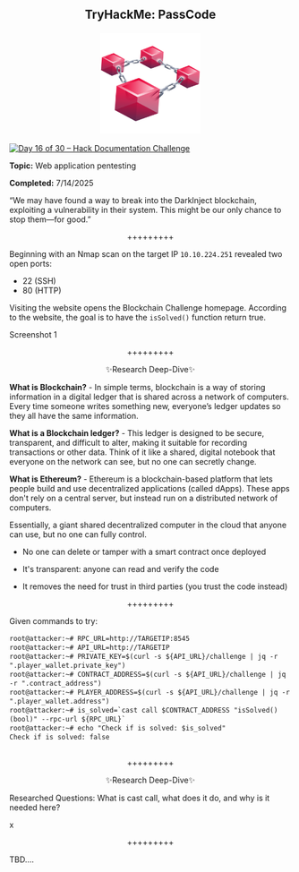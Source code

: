 **<p align="center">TryHackMe: PassCode</p>**
---

<p align="center">
  <img src="https://github.com/chaiexe/TryHackMe-Write-ups/blob/main/PassCode/Images/THM%20PassCode%20Image.png" alt="image alt" width="180" />
</p>

[![Day 16 of 30 – Hack Documentation Challenge](https://img.shields.io/badge/Day%2016%20of%2030-Hack%20Documentation%20Challenge-crimson?style=for-the-badge&logo=tryhackme)](https://tryhackme.com)

**Topic:** Web application pentesting 

**Completed:** 7/14/2025

“We may have found a way to break into the DarkInject blockchain, exploiting a vulnerability in their system. This might be our only chance to stop them—for good.”

<p align="center">+++++++++</p>

Beginning with an Nmap scan on the target IP `10.10.224.251` revealed two open ports:

- 22 (SSH)
- 80 (HTTP)

Visiting the website opens the Blockchain Challenge homepage. According to the website, the goal is to have the `isSolved()` function return true.

Screenshot 1

<p align="center">+++++++++</p>

<p align="center">✨Research Deep-Dive✨</p>

**What is Blockchain?** - In simple terms, blockchain is a way of storing information in a digital ledger that is shared across a network of computers. Every time someone writes something new, everyone’s ledger updates so they all have the same information.

**What is a Blockchain ledger?** - This ledger is designed to be secure, transparent, and difficult to alter, making it suitable for recording transactions or other data. Think of it like a shared, digital notebook that everyone on the network can see, but no one can secretly change.

**What is Ethereum?** - Ethereum is a blockchain-based platform that lets people build and use decentralized applications (called dApps). These apps don't rely on a central server, but instead run on a distributed network of computers. 

Essentially, a giant shared decentralized computer in the cloud that anyone can use, but no one can fully control.

- No one can delete or tamper with a smart contract once deployed

- It's transparent: anyone can read and verify the code

- It removes the need for trust in third parties (you trust the code instead)

<p align="center">+++++++++</p>

Given commands to try:
```
root@attacker:~# RPC_URL=http://TARGETIP:8545
root@attacker:~# API_URL=http://TARGETIP
root@attacker:~# PRIVATE_KEY=$(curl -s ${API_URL}/challenge | jq -r ".player_wallet.private_key")
root@attacker:~# CONTRACT_ADDRESS=$(curl -s ${API_URL}/challenge | jq -r ".contract_address")
root@attacker:~# PLAYER_ADDRESS=$(curl -s ${API_URL}/challenge | jq -r ".player_wallet.address")
root@attacker:~# is_solved=`cast call $CONTRACT_ADDRESS "isSolved()(bool)" --rpc-url ${RPC_URL}`
root@attacker:~# echo "Check if is solved: $is_solved"
Check if is solved: false
       
```
<p align="center">+++++++++</p>

<p align="center">✨Research Deep-Dive✨</p>

Researched Questions: What is cast call, what does it do, and why is it needed here?

x

<p align="center">+++++++++</p>

TBD....
